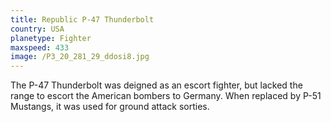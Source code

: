 ```yaml
---
title: Republic P-47 Thunderbolt
country: USA
planetype: Fighter
maxspeed: 433
image: /P3_20_281_29_ddosi8.jpg
---
```

The P-47 Thunderbolt was deigned as an escort fighter, but lacked the range to escort the American bombers to Germany. When replaced by P-51 Mustangs, it was used for ground attack sorties.